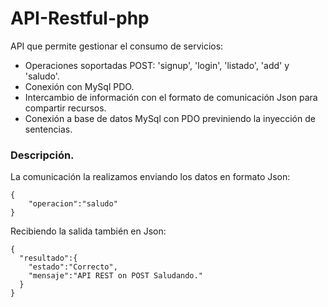 # API-Restful-php
API que permite gestionar el consumo de servicios:

- Operaciones soportadas POST: 'signup', 'login', 'listado', 'add' y 'saludo'.
- Conexión con MySql PDO.
- Intercambio de información con el formato de comunicación Json para compartir recursos.
- Conexión a base de datos MySql con PDO previniendo la inyección de sentencias.

### Descripción.

La comunicación la realizamos enviando los datos en formato Json:

```
{
	"operacion":"saludo"
}
```

Recibiendo la salida también en Json:

```
{
  "resultado":{
    "estado":"Correcto",
    "mensaje":"API REST on POST Saludando."
  }
}
```
